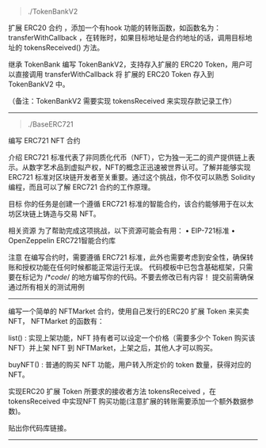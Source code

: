 
> ./TokenBankV2 

扩展 ERC20 合约 ，添加一个有hook 功能的转账函数，如函数名为：transferWithCallback ，在转账时，如果目标地址是合约地址的话，调用目标地址的 tokensReceived() 方法。

继承 TokenBank 编写 TokenBankV2，支持存入扩展的 ERC20 Token，用户可以直接调用 transferWithCallback 将 扩展的 ERC20 Token 存入到 TokenBankV2 中。

（备注：TokenBankV2 需要实现 tokensReceived 来实现存款记录工作）

---

> ./BaseERC721 

编写 ERC721 NFT 合约
  
介绍
ERC721 标准代表了非同质化代币（NFT），它为独一无二的资产提供链上表示。从数字艺术品到虚拟产权，NFT的概念正迅速被世界认可。了解并能够实现 ERC721 标准对区块链开发者至关重要。通过这个挑战，你不仅可以熟悉 Solidity 编程，而且可以了解 ERC721 合约的工作原理。

目标
你的任务是创建一个遵循 ERC721 标准的智能合约，该合约能够用于在以太坊区块链上铸造与交易 NFT。

相关资源
为了帮助完成这项挑战，以下资源可能会有用：
• EIP-721标准
• OpenZeppelin ERC721智能合约库

注意
在编写合约时，需要遵循 ERC721 标准，此外也需要考虑到安全性，确保转账和授权功能在任何时候都能正常运行无误。
代码模板中已包含基础框架，只需要在标记为 /**code*/ 的地方编写你的代码。不要去修改已有内容！
提交前需确保通过所有相关的测试用例


---



编写一个简单的 NFTMarket 合约，使用自己发行的ERC20 扩展 Token 来买卖 NFT， NFTMarket 的函数有：

list() : 实现上架功能，NFT 持有者可以设定一个价格（需要多少个 Token 购买该 NFT）并上架 NFT 到 NFTMarket，上架之后，其他人才可以购买。

buyNFT() : 普通的购买 NFT 功能，用户转入所定价的 token 数量，获得对应的 NFT。

实现ERC20 扩展 Token 所要求的接收者方法 tokensReceived  ，在 tokensReceived 中实现NFT 购买功能(注意扩展的转账需要添加一个额外数据参数)。

贴出你代码库链接。

---

